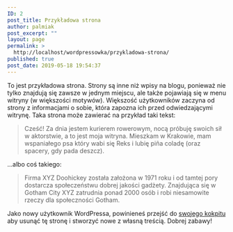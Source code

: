 ```yaml
---
ID: 2
post_title: Przykładowa strona
author: palmiak
post_excerpt: ""
layout: page
permalink: >
  http://localhost/wordpressowka/przykladowa-strona/
published: true
post_date: 2019-05-18 19:54:37
---
```

<!-- wp:paragraph -->
<p>To jest przykładowa strona. Strony są inne niż wpisy na blogu, ponieważ nie tylko znajdują się zawsze w jednym miejscu, ale także pojawiają się w menu witryny (w większości motywów). Większość użytkowników zaczyna od strony z informacjami o sobie, która zapozna ich przed odwiedzającymi witrynę. Taka strona może zawierać na przykład taki tekst:</p>
<!-- /wp:paragraph -->

<!-- wp:quote -->
<blockquote class="wp-block-quote"><p>Cześć! Za dnia jestem kurierem rowerowym, nocą próbuję swoich sił w aktorstwie, a to jest moja witryna. Mieszkam w Krakowie, mam wspaniałego psa który wabi się Reks i lubię piña coladę (oraz spacery, gdy pada deszcz).</p></blockquote>
<!-- /wp:quote -->

<!-- wp:paragraph -->
<p>...albo coś takiego:</p>
<!-- /wp:paragraph -->

<!-- wp:quote -->
<blockquote class="wp-block-quote"><p>Firma XYZ Doohickey została założona w 1971 roku i od tamtej pory dostarcza społeczeństwu dobrej jakości gadżety. Znajdująca się w Gotham City XYZ zatrudnia ponad 2000 osób i robi niesamowite rzeczy dla społeczności Gotham.</p></blockquote>
<!-- /wp:quote -->

<!-- wp:paragraph -->
<p>Jako nowy użytkownik WordPressa, powinieneś przejść do <a href="http://localhost/wordpressowka/wp/wp-admin/">swojego kokpitu</a> aby usunąć tę stronę i stworzyć nowe z własną treścią. Dobrej zabawy!</p>
<!-- /wp:paragraph -->